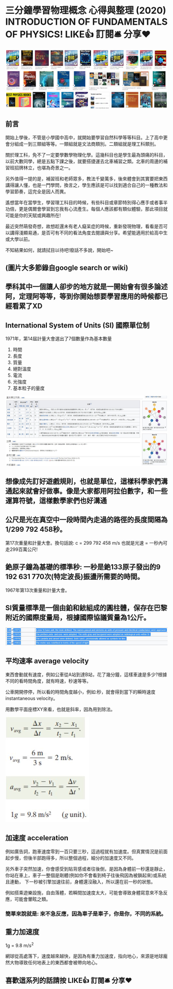 # 三分鐘學習物理概念 心得與整理 (2020) INTRODUCTION OF FUNDAMENTALS OF PHYSICS! LIKE👍 訂閱🛎 分享❤️
![f1](https://github.com/HCH1/blog/blob/master/fig/phy1a.JPG)

## 前言
開始上學後，不管是小學國中高中，就開始要學習自然科學等等科目。上了高中更會分組成一到三類組等等。一類組就是文法商類別。二類組就是理工科類別。

關於理工科，免不了一定要學數學物理化學。這幾科目也是學生最為頭痛的科目，以前大數同學，總是五點下課之後，就要搭捷運去北車補習之類。北車的周邊的補習班招牌林立，也堪為奇景之一。

另外值得一提的是，補習班和老師眾多，教法千變萬多，後來體會到其實要把東西講得讓人懂，也是一門學問，換言之，學生應該是可以找到適合自己的一種教法和學習節奏，這完全是因人而異。

遙想當年在當學生，學習理工科目的時候，有些科目或章節特別得心應手或者事半功倍，更是偶爾會學習到忘我有心流產生。每個人應該都有類似體驗，那此項目就可能是你的天賦或興趣所在!

最近突然萌發奇想，故想趁還未有老人癡呆症的時候，重新發現物理，看看是否可以講得淺顯易通，是否可有不同的看法角度去閱讀與分享。希望能適用於給高中生或大學以前。

不知結果如何，就請拭目以待吧!廢話不多說，開始吧~

## (圖片大多節錄自google search or wiki)

## 學科其中一個讓人卻步的地方就是一開始會有很多論述阿，定理阿等等，等到你開始想要學習應用的時候都已經看累了XD


## International System of Units (SI) 國際單位制

1971年，第14屆計量大會選出了7個數量作為基本數量
1. 時間
1. 長度
1. 質量
1. 絕對溫度
1. 電流
1. 光強度
1. 基本粒子的量度

![f1](https://github.com/HCH1/blog/blob/master/fig/phy1b.JPG)

## 想像成先訂好遊戲規則，也就是單位，這樣科學家們溝通起來就會好做事。像是大家都用阿拉伯數字，和一些運算符號，這樣數學家們也好溝通

## 公尺是光在真空中一段時間內走過的路徑的長度間隔為1/299 792 458秒。

第17次重量和計量大會。換句話說: c = 299 792 458 m/s 也就是光速 = 一秒內可走299百萬公尺!

## 銫原子鐘為基礎的標準秒: 一秒是銫133原子發出的9 192 631 770次(特定波長)振盪所需要的時間。

1967年第13次重量和計量大會。

## SI質量標準是一個由鉑和銥組成的圓柱體，保存在巴黎附近的國際度量局，根據國際協議質量為1公斤。

![f1](https://github.com/HCH1/blog/blob/master/fig/phy1c.JPG)

## 平均速率 average velocity

東西會動就有速度，例如公車從A站到達B站，花了幾分鐘，這樣車速是多少?根據不同的看時間角度，就有時速，秒速等等。

公車開開停停，所以看的時間角度越小，例如:秒，就會得到當下的瞬時速度 instantaneous velocity。

用數學平面座標XY來看，也就是斜率，因為用到除法。

![f1](https://github.com/HCH1/blog/blob/master/fig/phy1d.JPG)

## 加速度 acceleration

例如廣告詞，跑車速度零到一百只要三秒，這過程就有加速度。但真實情況是前面起步慢，但後半部跑得多，所以整個過程，細分的加速度又不同。

另外車子突然加速，你會感受到貼背感或者往後倒，是因為身體前一秒還是靜止，你站在車上，車子一整個是剛體(例如你不會看到椅子往後飛因為被鎖起來)或系統且連動，
下一秒被引擎加速往前，身體還沒融入，所以還在前一秒的狀態。

例如搭乘遊樂設施，自由落體，若瞬間加速度太大，可能會導致身體寫意來不急反應，可能會暈眩之類。

### 簡單來說就是: 來不急反應，因為車子是車子，你是你，不同的系統。

## 重力加速度 

1g = 9.8 m/s<sup>2</sup>

網球從高處落下，速度越來越快，是因為有重力加速度，指向地心，來源是地球龐然大物導致任何地表上的東西都會被帶向地心。


## 



## 喜歡這系列的話請按 LIKE👍 訂閱🛎 分享❤️

